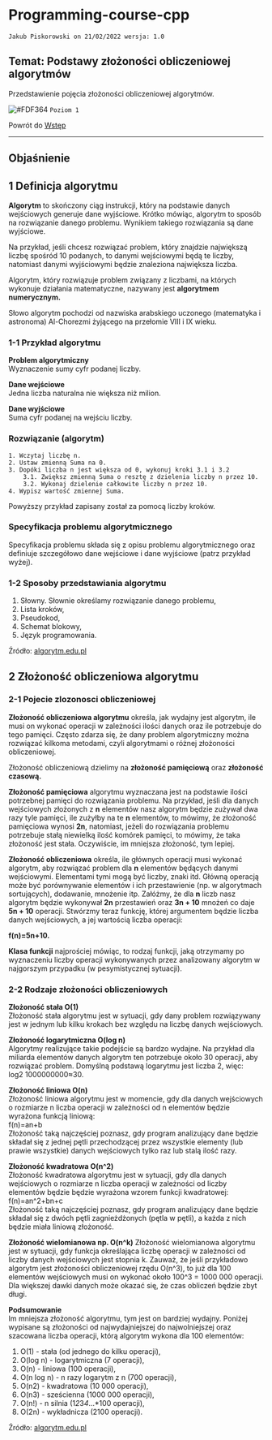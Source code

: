 # Programming-course-cpp

`Jakub Piskorowski on 21/02/2022 wersja: 1.0`

## Temat: Podstawy złożoności obliczeniowej algorytmów

Przedstawienie pojęcia złożoności obliczeniowej algorytmów.

![#FDF364](https://via.placeholder.com/15/FDF364/000000?text=+) `Poziom 1`

Powrót do [Wstęp](/2-algorytmika/2-1-wstep/README.md)

---

## Objaśnienie

## 1 Definicja algorytmu

**Algorytm** to skończony ciąg instrukcji, który na podstawie danych wejściowych generuje dane wyjściowe. Krótko mówiąc, algorytm to sposób na rozwiązanie danego problemu. Wynikiem takiego rozwiązania są dane wyjściowe.

Na przykład, jeśli chcesz rozwiązać problem, który znajdzie największą liczbę spośród 10 podanych, to danymi wejściowymi będą te liczby, natomiast danymi wyjściowymi będzie znaleziona największa liczba.

Algorytm, który rozwiązuje problem związany z liczbami, na których wykonuje działania matematyczne, nazywany jest **algorytmem numerycznym.**

Słowo algorytm pochodzi od nazwiska arabskiego uczonego (matematyka i astronoma) Al-Chorezmi żyjącego na przełomie VIII i IX wieku.

### 1-1 Przykład algorytmu

**Problem algorytmiczny**\
Wyznaczenie sumy cyfr podanej liczby.

**Dane wejściowe**\
Jedna liczba naturalna nie większa niż milion.

**Dane wyjściowe**\
Suma cyfr podanej na wejściu liczby.

### Rozwiązanie (algorytm)

```text
1. Wczytaj liczbę n.
2. Ustaw zmienną Suma na 0.
3. Dopóki liczba n jest większa od 0, wykonuj kroki 3.1 i 3.2
    3.1. Zwiększ zmienną Suma o resztę z dzielenia liczby n przez 10.
    3.2. Wykonaj dzielenie całkowite liczby n przez 10.
4. Wypisz wartość zmiennej Suma.
```

Powyższy przykład zapisany został za pomocą liczby kroków.

### Specyfikacja problemu algorytmicznego

Specyfikacja problemu składa się z opisu problemu algorytmicznego oraz definiuje szczegółowo dane wejściowe i dane wyjściowe (patrz przykład wyżej).

### 1-2 Sposoby przedstawiania algorytmu

1. Słowny. Słownie określamy rozwiązanie danego problemu,
2. Lista kroków,
3. Pseudokod,
4. Schemat blokowy,
5. Język programowania.

Źródło: [algorytm.edu.pl](http://www.algorytm.edu.pl/matura-informatyka/algorytm)

## 2 Złożoność obliczeniowa algorytmu

### 2-1 Pojecie zlozonosci obliczeniowej

**Złożoność obliczeniowa algorytmu** określa, jak wydajny jest algorytm, ile musi on wykonać operacji w zależności ilości danych oraz ile potrzebuje do tego pamięci. Często zdarza się, że dany problem algorytmiczny można rozwiązać kilkoma metodami, czyli algorytmami o różnej złożoności obliczeniowej.

Złożoność obliczeniową dzielimy na **złożoność pamięciową** oraz **złożoność czasową.**

**Złożoność pamięciowa** algorytmu wyznaczana jest na podstawie ilości potrzebnej pamięci do rozwiązania problemu. Na przykład, jeśli dla danych wejściowych złożonych z **n** elementów nasz algorytm będzie zużywał dwa razy tyle pamięci, ile zużyłby na te **n** elementów, to mówimy, że złożoność pamięciowa wynosi **2n**, natomiast, jeżeli do rozwiązania problemu potrzebuje stałą niewielką ilość komórek pamięci, to mówimy, że taka złożoność jest stała. Oczywiście, im mniejsza złożoność, tym lepiej.

**Złożoność obliczeniowa** określa, ile głównych operacji musi wykonać algorytm, aby rozwiązać problem dla **n** elementów będących danymi wejściowymi. Elementami tymi mogą być liczby, znaki itd. Główną operacją może być porównywanie elementów i ich przestawienie (np. w algorytmach sortujących), dodawanie, mnożenie itp. Załóżmy, że dla **n** liczb nasz algorytm będzie wykonywał **2n** przestawień oraz **3n + 10** mnożeń co daje **5n + 10** operacji. Stwórzmy teraz funkcję, której argumentem będzie liczba danych wejściowych, a jej wartością liczba operacji:

**f(n)=5n+10.**

**Klasa funkcji** najprościej mówiąc, to rodzaj funkcji, jaką otrzymamy po wyznaczeniu liczby operacji wykonywanych przez analizowany algorytm w najgorszym przypadku (w pesymistycznej sytuacji).

### 2-2 Rodzaje złożoności obliczeniowych

**Złożoność stała O(1)**\
Złożoność stała algorytmu jest w sytuacji, gdy dany problem rozwiązywany jest w jednym lub kilku krokach bez względu na liczbę danych wejściowych.

**Złożoność logarytmiczna O(log n)**\
Algorytmy realizujące takie podejście są bardzo wydajne. Na przykład dla miliarda elementów danych algorytm ten potrzebuje około 30 operacji, aby rozwiązać problem. Domyślną podstawą logarytmu jest liczba 2, więc:\
log2 1000000000≈30.

**Złożoność liniowa O(n)**\
Złożoność liniowa algorytmu jest w momencie, gdy dla danych wejściowych o rozmiarze n liczba operacji w zależności od n elementów będzie wyrażona funkcją liniową:\
f(n)=an+b\
Złożoność taką najczęściej poznasz, gdy program analizujący dane będzie składał się z jednej pętli przechodzącej przez wszystkie elementy (lub prawie wszystkie) danych wejściowych tylko raz lub stalą ilość razy.

**Złożoność kwadratowa O(n^2)**\
Złożoność kwadratowa algorytmu jest w sytuacji, gdy dla danych wejściowych o rozmiarze n liczba operacji w zależności od liczby elementów będzie będzie wyrażona wzorem funkcji kwadratowej:\
f(n)=an^2+bn+c \
Złożoność taką najczęściej poznasz, gdy program analizujący dane będzie składał się z dwóch pętli zagnieżdżonych (pętla w pętli), a każda z nich będzie miała liniową złożoność.

**Złożoność wielomianowa np. O(n^k)**
Złożoność wielomianowa algorytmu jest w sytuacji, gdy funkcja określająca liczbę operacji w zależności od liczby danych wejściowych jest stopnia k. Zauważ, że jeśli przykładowo algorytm jest złożoności obliczeniowej rzędu O(n^3), to już dla 100 elementów wejściowych musi on wykonać około 100^3 = 1000 000 operacji. Dla większej dawki danych może okazać się, że czas obliczeń będzie zbyt długi.

**Podsumowanie**\
Im mniejsza złożoność algorytmu, tym jest on bardziej wydajny. Poniżej wypisane są złożoności od najwydajniejszej do najwolniejszej oraz szacowana liczba operacji, którą algorytm wykona dla 100 elementów:

1. O(1) - stała (od jednego do kilku operacji),
2. O(log n) - logarytmiczna (7 operacji),
3. O(n) - liniowa (100 operacji),
4. O(n log n) - n razy logarytm z n (700 operacji),
5. O(n2) - kwadratowa (10 000 operacji),
6. O(n3) - sześcienna (1000 000 operacji),
7. O(n!) - n silnia (1*2*3*4*...*100 operacji),
8. O(2n) - wykładnicza (2100 operacji).

Źródło: [algorytm.edu.pl](http://www.algorytm.edu.pl/matura-informatyka/zlozonosc-algorytmu)
